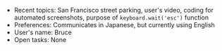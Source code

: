 - Recent topics: San Francisco street parking, user's video, coding for automated screenshots, purpose of `keyboard.wait('esc')` function
- Preferences: Communicates in Japanese, but currently using English
- User's name: Bruce
- Open tasks: None